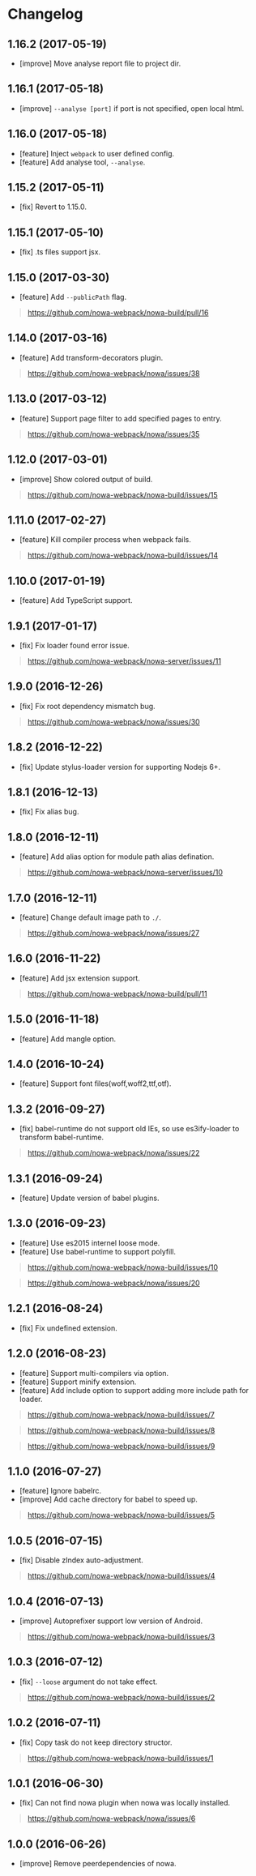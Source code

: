 # Changelog

## 1.16.2 (2017-05-19)

* [improve] Move analyse report file to project dir.

## 1.16.1 (2017-05-18)

* [improve] `--analyse [port]` if port is not specified, open local html.

## 1.16.0 (2017-05-18)

* [feature] Inject `webpack` to user defined config.
* [feature] Add analyse tool, `--analyse`.

## 1.15.2 (2017-05-11)

* [fix] Revert to 1.15.0.

## 1.15.1 (2017-05-10)

* [fix] .ts files support jsx.

## 1.15.0 (2017-03-30)

* [feature] Add `--publicPath` flag.

> https://github.com/nowa-webpack/nowa-build/pull/16

## 1.14.0 (2017-03-16)

* [feature] Add transform-decorators plugin.

> https://github.com/nowa-webpack/nowa/issues/38

## 1.13.0 (2017-03-12)

* [feature] Support page filter to add specified pages to entry.

> https://github.com/nowa-webpack/nowa/issues/35

## 1.12.0 (2017-03-01)

* [improve] Show colored output of build.

> https://github.com/nowa-webpack/nowa-build/issues/15 

## 1.11.0 (2017-02-27)

* [feature] Kill compiler process when webpack fails.

> https://github.com/nowa-webpack/nowa-build/issues/14

## 1.10.0 (2017-01-19)

* [feature] Add TypeScript support.

## 1.9.1 (2017-01-17)

* [fix] Fix loader found error issue.

> https://github.com/nowa-webpack/nowa-server/issues/11

## 1.9.0 (2016-12-26)

* [fix] Fix root dependency mismatch bug.

> https://github.com/nowa-webpack/nowa/issues/30

## 1.8.2 (2016-12-22)

* [fix] Update stylus-loader version for supporting Nodejs 6+.

## 1.8.1 (2016-12-13)

* [fix] Fix alias bug.

## 1.8.0 (2016-12-11)

* [feature] Add alias option for module path alias defination.

> https://github.com/nowa-webpack/nowa-server/issues/10

## 1.7.0 (2016-12-11)

* [feature] Change default image path to `./`.

> https://github.com/nowa-webpack/nowa/issues/27

## 1.6.0 (2016-11-22)

* [feature] Add jsx extension support.

> https://github.com/nowa-webpack/nowa-build/pull/11

## 1.5.0 (2016-11-18)

* [feature] Add mangle option.

## 1.4.0 (2016-10-24)

* [feature] Support font files(woff,woff2,ttf,otf).

## 1.3.2 (2016-09-27)

* [fix] babel-runtime do not support old IEs, so use es3ify-loader to transform babel-runtime.

> https://github.com/nowa-webpack/nowa/issues/22

## 1.3.1 (2016-09-24)

* [feature] Update version of babel plugins.

## 1.3.0 (2016-09-23)

* [feature] Use es2015 internel loose mode.
* [feature] Use babel-runtime to support polyfill.

> https://github.com/nowa-webpack/nowa-build/issues/10

> https://github.com/nowa-webpack/nowa/issues/20

## 1.2.1 (2016-08-24)

* [fix] Fix undefined extension.

## 1.2.0 (2016-08-23)

* [feature] Support multi-compilers via option.
* [feature] Support minify extension.
* [feature] Add include option to support adding more include path for loader.

> https://github.com/nowa-webpack/nowa-build/issues/7

> https://github.com/nowa-webpack/nowa-build/issues/8

> https://github.com/nowa-webpack/nowa-build/issues/9

## 1.1.0 (2016-07-27)

* [feature] Ignore babelrc.
* [improve] Add cache directory for babel to speed up.

> https://github.com/nowa-webpack/nowa-build/issues/5

## 1.0.5 (2016-07-15)

* [fix] Disable zIndex auto-adjustment.

> https://github.com/nowa-webpack/nowa-build/issues/4

## 1.0.4 (2016-07-13)

* [improve] Autoprefixer support low version of Android.

> https://github.com/nowa-webpack/nowa-build/issues/3

## 1.0.3 (2016-07-12)

* [fix] `--loose` argument do not take effect.

> https://github.com/nowa-webpack/nowa-build/issues/2

## 1.0.2 (2016-07-11)

* [fix] Copy task do not keep directory structor.

> https://github.com/nowa-webpack/nowa-build/issues/1

## 1.0.1 (2016-06-30)

* [fix] Can not find nowa plugin when nowa was locally installed.

> https://github.com/nowa-webpack/nowa/issues/6

## 1.0.0 (2016-06-26)

* [improve] Remove peerdependencies of nowa.

